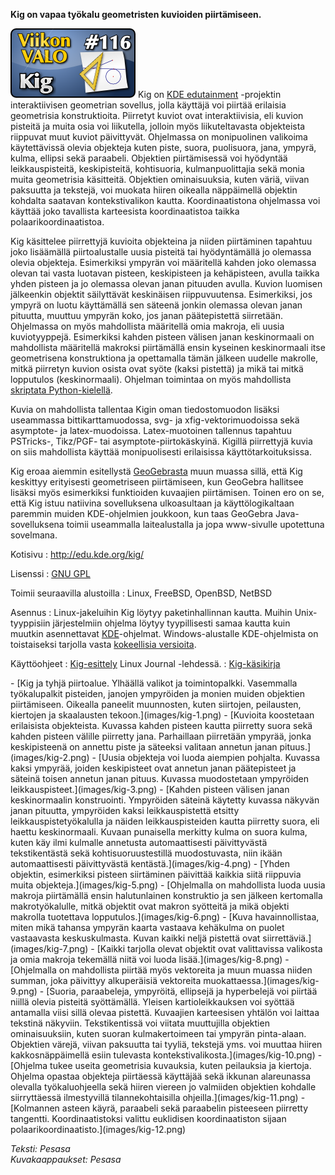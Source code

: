<!--
Title: 3x12 Kig - Viikon VALO #116
Date: 2013/03/17
Pageimage: valo116-kig.png
Tags: Linux,FreeBSD,OpenBSD,NetBSD,Geometria,Matematiikka,Opiskelu,Opetus
-->

**Kig on vapaa työkalu geometristen kuvioiden piirtämiseen.**

![](images/valo116-kig.png "fig:valo116-kig.png") Kig on [KDE
edutainment](http://edu.kde.org/) -projektin interaktiivisen geometrian
sovellus, jolla käyttäjä voi piirtää erilaisia geometrisia
konstruktioita. Piirretyt kuviot ovat interaktiivisia, eli kuvion
pisteitä ja muita osia voi liikutella, jolloin myös liikuteltavasta
objekteista riippuvat muut kuviot päivittyvät. Ohjelmassa on
monipuolinen valikoima käytettävissä olevia objekteja kuten piste,
suora, puolisuora, jana, ympyrä, kulma, ellipsi sekä paraabeli.
Objektien piirtämisessä voi hyödyntää leikkauspisteitä, keskipisteitä,
kohtisuoria, kulmanpuolittajia sekä monia muita geometrisia käsitteitä.
Objektien ominaisuuksia, kuten väriä, viivan paksuutta ja tekstejä, voi
muokata hiiren oikealla näppäimellä objektin kohdalta saatavan
kontekstivalikon kautta. Koordinaatistona ohjelmassa voi käyttää joko
tavallista karteesista koordinaatistoa taikka polaarikoordinaatistoa.

Kig käsittelee piirrettyjä kuvioita objekteina ja niiden piirtäminen
tapahtuu joko lisäämällä piirtoalustalle uusia pisteitä tai
hyödyntämällä jo olemassa olevia objekteja. Esimerkiksi ympyrän voi
määritellä kahden joko olemassa olevan tai vasta luotavan pisteen,
keskipisteen ja kehäpisteen, avulla taikka yhden pisteen ja jo olemassa
olevan janan pituuden avulla. Kuvion luomisen jälkeenkin objektit
säilyttävät keskinäisen riippuvuutensa. Esimerkiksi, jos ympyrä on luotu
käyttämällä sen säteenä jonkin olemassa olevan janan pituutta, muuttuu
ympyrän koko, jos janan päätepistettä siirretään. Ohjelmassa on myös
mahdollista määritellä omia makroja, eli uusia kuviotyyppejä.
Esimerkiksi kahden pisteen välisen janan keskinormaali on mahdollista
määritellä makroksi piirtämällä ensin kyseinen keskinormaali itse
geometrisena konstruktiona ja opettamalla tämän jälkeen uudelle
makrolle, mitkä piirretyn kuvion osista ovat syöte (kaksi pistettä) ja
mikä tai mitkä lopputulos (keskinormaali). Ohjelman toimintaa on myös
mahdollista [skriptata
Python-kielellä](http://edu.kde.org/kig/manual/scripting-api/index.html).

Kuvia on mahdollista tallentaa Kigin oman tiedostomuodon lisäksi
useammassa bittikarttamuodossa, svg- ja xfig-vektorimuodoissa sekä
asymptote- ja latex-muodoissa. Latex-muotoinen tallennus tapahtuu
PSTricks-, Tikz/PGF- tai asymptote-piirtokäskyinä. Kigillä piirrettyjä
kuvia on siis mahdollista käyttää monipuolisesti erilaisissa
käyttötarkoituksissa.

Kig eroaa aiemmin esitellystä [GeoGebrasta](GeoGebra) muun
muassa sillä, että Kig keskittyy erityisesti geometriseen piirtämiseen,
kun GeoGebra hallitsee lisäksi myös esimerkiksi funktioiden kuvaajien
piirtämisen. Toinen ero on se, että Kig istuu natiivina sovelluksena
ulkoasultaan ja käyttölogikaltaan paremmin muiden KDE-ohjelmien
joukkoon, kun taas GeoGebra Java-sovelluksena toimii useammalla
laitealustalla ja jopa www-sivulle upotettuna sovelmana.

Kotisivu
:   <http://edu.kde.org/kig/>

Lisenssi
:   [GNU GPL](GNU_GPL)

Toimii seuraavilla alustoilla
:   Linux, FreeBSD, OpenBSD, NetBSD

Asennus
:   Linux-jakeluihin Kig löytyy paketinhallinnan kautta. Muihin
    Unix-tyyppisiin järjestelmiin ohjelma löytyy tyypillisesti samaa
    kautta kuin muutkin asennettavat [KDE](KDE)-ohjelmat.
    Windows-alustalle KDE-ohjelmista on toistaiseksi tarjolla vasta
    [kokeellisia versioita](http://windows.kde.org/).

Käyttöohjeet
:   [Kig-esittely](http://www.linuxjournal.com/content/teaching-math-kde-interactive-geometry-program)
    Linux Journal -lehdessä.
:   [Kig-käsikirja](http://docs.kde.org/stable/en/kdeedu/kig/kig.pdf)

<div class="psgallery" markdown="1">
-   [Kig ja tyhjä piirtoalue. Ylhäällä valikot ja toimintopalkki.
    Vasemmalla työkalupalkit pisteiden, janojen ympyröiden ja monien
    muiden objektien piirtämiseen. Oikealla paneelit muunnosten, kuten
    siirtojen, peilausten, kiertojen ja skaalausten
    tekoon.](images/kig-1.png)
-   [Kuvioita koostetaan erilaisista objekteista. Kuvassa kahden pisteen
    kautta piirretty suora sekä kahden pisteen välille piirretty jana.
    Parhaillaan piirretään ympyrää, jonka keskipisteenä on annettu piste
    ja säteeksi valitaan annetun janan pituus.](images/kig-2.png)
-   [Uusia objekteja voi luoda aiempien pohjalta. Kuvassa kaksi ympyrää,
    joiden keskipisteet ovat annetun janan päätepisteet ja säteinä
    toisen annetun janan pituus. Kuvassa muodostetaan ympyröiden
    leikkauspisteet.](images/kig-3.png)
-   [Kahden pisteen välisen janan keskinormaalin konstruointi.
    Ympyröiden säteinä käytetty kuvassa näkyvän janan pituutta,
    ympyröiden kaksi leikkauspistettä etsitty leikkauspistetyökalulla ja
    näiden leikkauspisteiden kautta piirretty suora, eli haettu
    keskinormaali. Kuvaan punaisella merkitty kulma on suora kulma,
    kuten käy ilmi kulmalle annetusta automaattisesti päivittyvästä
    tekstikentästä sekä kohtisuoruustestillä muodostuvasta, niin ikään
    automaattisesti päivittyvästä kentästä.](images/kig-4.png)
-   [Yhden objektin, esimerkiksi pisteen siirtäminen päivittää kaikkia
    siitä riippuvia muita objekteja.](images/kig-5.png)
-   [Ohjelmalla on mahdollista luoda uusia makroja piirtämällä ensin
    halutunlainen konstruktio ja sen jälkeen kertomalla makrotyökalulle,
    mitkä objektit ovat makron syötteitä ja mikä objekti makrolla
    tuotettava lopputulos.](images/kig-6.png)
-   [Kuva havainnollistaa, miten mikä tahansa ympyrän kaarta vastaava
    kehäkulma on puolet vastaavasta keskuskulmasta. Kuvan kaikki neljä
    pistettä ovat siirrettäviä.](images/kig-7.png)
-   [Kaikki tarjolla olevat objektit ovat valittavissa valikosta ja omia
    makroja tekemällä niitä voi luoda lisää.](images/kig-8.png)
-   [Ohjelmalla on mahdollista piirtää myös vektoreita ja muun muassa
    niiden summan, joka päivittyy alkuperäisiä vektoreita
    muokattaessa.](images/kig-9.png)
-   [Suoria, paraabeleja, ympyröitä, ellipsejä ja hyperbelejä voi
    piirtää niillä olevia pisteitä syöttämällä. Yleisen
    kartioleikkauksen voi syöttää antamalla viisi sillä olevaa pistettä.
    Kuvaajien karteesisen yhtälön voi laittaa tekstinä näkyviin.
    Tekstikentissä voi viitata muuttujilla objektien ominaisuuksiin,
    kuten suoran kulmakertoimeen tai ympyrän pinta-alaan. Objektien
    värejä, viivan paksuutta tai tyyliä, tekstejä yms. voi muuttaa
    hiiren kakkosnäppäimellä esiin tulevasta
    kontekstivalikosta.](images/kig-10.png)
-   [Ohjelma tukee useita geometrisia kuvauksia, kuten peilauksia ja
    kiertoja. Ohjelma opastaa objekteja piirtäessä käyttäjää sekä
    ikkunan alareunassa olevalla työkaluohjeella sekä hiiren viereen jo
    valmiiden objektien kohdalle siirryttäessä ilmestyvillä
    tilannekohtaisilla ohjeilla.](images/kig-11.png)
-   [Kolmannen asteen käyrä, paraabeli sekä paraabelin pisteeseen
    piirretty tangentti. Koordinaatistoksi valittu euklidisen
    koordinaatiston sijaan polaarikoordinaatisto.](images/kig-12.png)
</div>

*Teksti: Pesasa* <br />
*Kuvakaappaukset: Pesasa*

